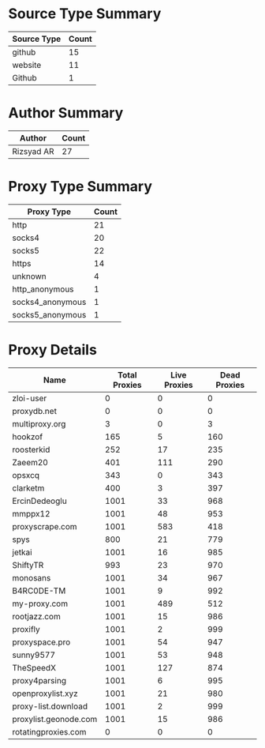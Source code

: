 # Source Type Summary

| Source Type | Count |
|-------------|-------|
| github | 15 |
| website | 11 |
| Github | 1 |


# Author Summary

| Author | Count |
|--------|-------|
| Rizsyad AR | 27 |


# Proxy Type Summary

| Proxy Type | Count |
|------------|-------|
| http | 21 |
| socks4 | 20 |
| socks5 | 22 |
| https | 14 |
| unknown | 4 |
| http_anonymous | 1 |
| socks4_anonymous | 1 |
| socks5_anonymous | 1 |


# Proxy Details

| Name | Total Proxies | Live Proxies | Dead Proxies |
|------|---------------|--------------|---------------|
| zloi-user | 0 | 0 | 0 |
| proxydb.net | 0 | 0 | 0 |
| multiproxy.org | 3 | 0 | 3 |
| hookzof | 165 | 5 | 160 |
| roosterkid | 252 | 17 | 235 |
| Zaeem20 | 401 | 111 | 290 |
| opsxcq | 343 | 0 | 343 |
| clarketm | 400 | 3 | 397 |
| ErcinDedeoglu | 1001 | 33 | 968 |
| mmppx12 | 1001 | 48 | 953 |
| proxyscrape.com | 1001 | 583 | 418 |
| spys | 800 | 21 | 779 |
| jetkai | 1001 | 16 | 985 |
| ShiftyTR | 993 | 23 | 970 |
| monosans | 1001 | 34 | 967 |
| B4RC0DE-TM | 1001 | 9 | 992 |
| my-proxy.com | 1001 | 489 | 512 |
| rootjazz.com | 1001 | 15 | 986 |
| proxifly | 1001 | 2 | 999 |
| proxyspace.pro | 1001 | 54 | 947 |
| sunny9577 | 1001 | 53 | 948 |
| TheSpeedX | 1001 | 127 | 874 |
| proxy4parsing | 1001 | 6 | 995 |
| openproxylist.xyz | 1001 | 21 | 980 |
| proxy-list.download | 1001 | 2 | 999 |
| proxylist.geonode.com | 1001 | 15 | 986 |
| rotatingproxies.com | 0 | 0 | 0 |

